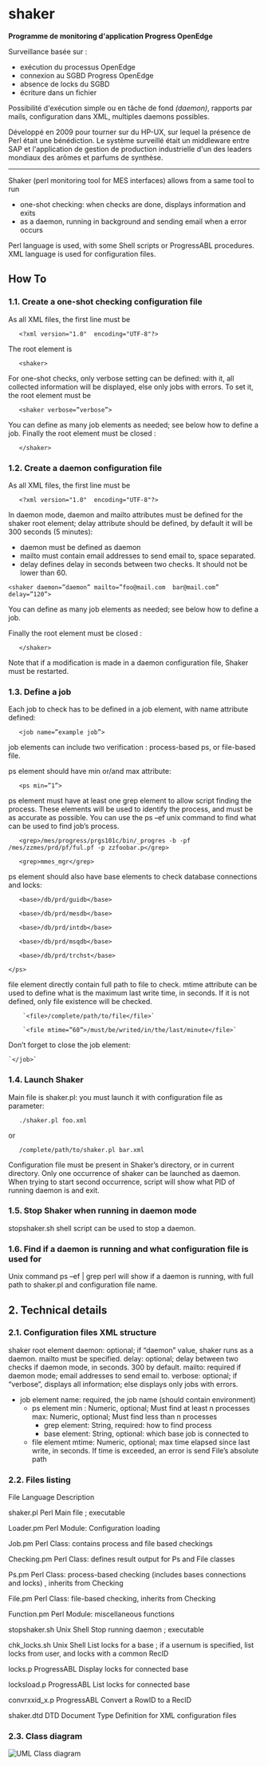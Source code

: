 # shaker
**Programme de monitoring d'application Progress OpenEdge**

Surveillance basée sur :
* exécution du processus OpenEdge
* connexion au SGBD Progress OpenEdge
* absence de locks du SGBD
* écriture dans un fichier

Possibilité d'exécution simple ou en tâche de fond *(daemon)*, rapports par mails, configuration dans XML, multiples daemons possibles.

Développé en 2009 pour tourner sur du HP-UX, sur lequel la présence de Perl était une bénédiction.
Le système surveillé était un middleware entre SAP et l'application de gestion de production industrielle d'un des leaders mondiaux des arômes et parfums de synthèse.



---

Shaker (perl monitoring tool for MES interfaces) allows from a same tool to run
* one-shot checking: when checks are done, displays information and exits
* as a daemon, running in background and sending email when a error occurs

Perl language is used, with some Shell scripts or ProgressABL procedures. XML language is used for configuration files.

## How To
### 1.1.	Create a one-shot checking configuration file
As all XML files, the first line must be

`	<?xml version="1.0"  encoding="UTF-8"?>`

The root element is 

`	<shaker>`

For one-shot checks, only verbose setting can be defined: with it, all collected information will be displayed, else only jobs with errors. To set it, the root element must be

`	<shaker verbose=”verbose”>`

You can define as many job elements as needed; see below how to define a job.
Finally the root element must be closed :

`	</shaker>`


### 1.2.	Create a daemon configuration file
As all XML files, the first line must be

`	<?xml version="1.0"  encoding="UTF-8"?>`

In daemon mode, daemon and mailto attributes must be defined for the shaker root element; delay attribute should be defined, by default it will be 300 seconds (5 minutes):
* daemon must be defined as daemon
* mailto must contain email addresses to send email to, space separated.
* delay defines delay in seconds between two checks. It should not be lower than 60.

`<shaker daemon=”daemon” mailto=”foo@mail.com  bar@mail.com” delay=”120”>`

You can define as many job elements as needed; see below how to define a job.

Finally the root element must be closed :

`	</shaker>`

Note that if a modification is made in a daemon configuration file, Shaker must be restarted.

### 1.3.	Define a job
Each job to check has to be defined in a job element, with name attribute defined:

`	<job name=”example job”>`

job elements can include two verification : process-based ps, or file-based file.

ps element should have min or/and max attribute:

`	<ps min=”1”>`

ps element must have at least one grep element to allow script finding the process. These elements will be used to identify the process, and must be as accurate as possible. You can use the ps –ef unix command to find what can be used to find job’s process.

`	<grep>/mes/progress/prgs101c/bin/_progres -b -pf 			/mes/zzmes/prd/pf/ful.pf -p zzfoobar.p</grep>`

`	<grep>mmes_mgr</grep>`

ps element should also have base elements to check database connections and locks:

`	<base>/db/prd/guidb</base>`

`	<base>/db/prd/mesdb</base>`

`	<base>/db/prd/intdb</base>`

`	<base>/db/prd/msqdb</base>`

`	<base>/db/prd/trchst</base>`

`</ps>`

file element directly contain full path to file to check. mtime attribute can be used to define what is the maximum last write time, in seconds. If it is not defined, only file existence will be checked.

		`<file>/complete/path/to/file</file>`

		`<file mtime=”60”>/must/be/writed/in/the/last/minute</file>`

Don’t forget to close the job element:

	`</job>`



### 1.4.	Launch Shaker
Main file is shaker.pl: you must launch it with configuration file as parameter:

`	./shaker.pl foo.xml`

or

`	/complete/path/to/shaker.pl bar.xml`

Configuration file must be present in Shaker’s directory, or in current directory.
Only one occurrence of shaker can be launched as daemon. When trying to start second occurrence, script will show what PID of running daemon is and exit.


### 1.5.	Stop Shaker when running in daemon mode
stopshaker.sh shell script can be used to stop a daemon.


### 1.6.	Find if a daemon is running and what configuration file is used for
Unix command ps –ef | grep perl will show if a daemon is running, with full path to shaker.pl and configuration file name.


## 2.	Technical details
### 2.1.	Configuration files XML structure
shaker root element
  daemon: optional; if “daemon” value, shaker runs as a daemon. mailto must be specified.
  delay: optional; delay between two checks if daemon mode, in seconds. 300 by default.
  mailto: required if daemon mode; email addresses to send email to.
  verbose: optional; if “verbose”, displays all information; else displays only jobs with errors.
  - job element
    name: required, the job name (should contain environment)
    - ps element
      min : Numeric, optional; Must find at least n processes
      max: Numeric, optional; Must find less than n processes
      - grep element: String, required: how to find process
      - base element: String, optional: which base job is connected to
    - file element
      mtime: Numeric, optional; max time elapsed since last write, in seconds. If time is exceeded, an error is send
        File’s absolute path

### 2.2.	Files listing

File	Language	Description

shaker.pl	Perl	Main file ; executable

Loader.pm	Perl	Module: Configuration loading

Job.pm	Perl	Class: contains process and file based checkings

Checking.pm	Perl	Class: defines result output for Ps and File classes

Ps.pm	Perl	Class: process-based checking (includes bases connections and locks) , inherits from Checking

File.pm	Perl	Class: file-based checking, inherits from Checking

Function.pm	Perl	Module: miscellaneous functions

stopshaker.sh	Unix Shell	Stop running daemon ; executable

chk_locks.sh	Unix Shell	List locks for a base ; if a usernum is specified, list locks from user, and locks with a common RecID

locks.p	ProgressABL	Display locks for connected base

locksload.p	ProgressABL	List locks for connected base

convrxxid_x.p	ProgressABL	Convert a RowID to a RecID

shaker.dtd	DTD	Document Type Definition for XML configuration files

### 2.3. Class diagram
![UML Class diagram](UMLShaker.jpg)
